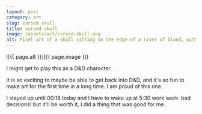 ```yaml
---
layout: post
category: art
slug: cursed skull
title: cursed skull
image: /assets/art/cursed-skull.png
alt: Pixel art of a skull sitting on the edge of a river of blood, with the shadowy wall of a cliff behind. A femur bone sits next to the skull.
---
```


![{{ page.alt }}]({{ page.image }})

I might get to play this as a D&D character.

It is so exciting to maybe be able to get back into D&D, and it's so fun to make art for the first time in a long time. I am proud of this one.

I stayed up until 00:18 today and I have to wake up at 5:30 work work. bad decisions! but it'll be worth it, I did a thing that was good for me.

